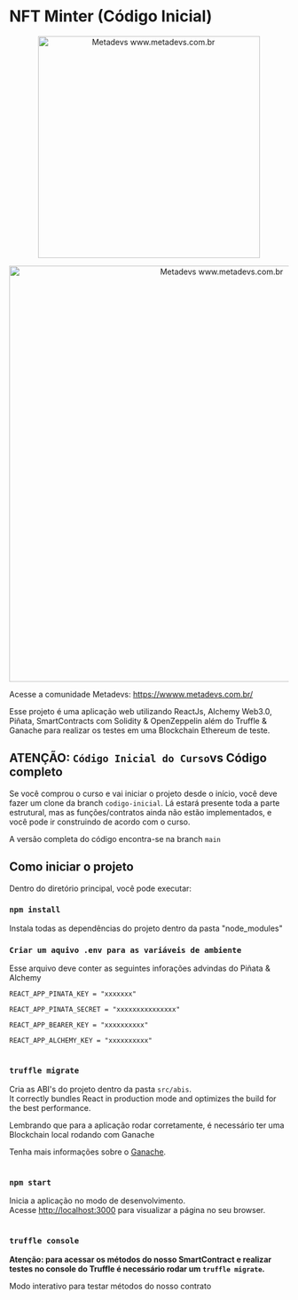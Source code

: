 # NFT Minter (Código Inicial)
<p align="center">
<img src="https://metadevs.com.br/static/media/logo-w-text.6bc5968eaf1e5ddc1c26.png" alt="Metadevs www.metadevs.com.br" style="width:400px;"/>
</p>

<p align="center">
  <img src="https://gateway.pinata.cloud/ipfs/QmUkeUjkpZhfpbPwVNpVHbzimEULMxufGramzcv9Q1Zmq4" alt="Metadevs www.metadevs.com.br" style="width:750px;"/>
</p>

Acesse a comunidade Metadevs: https://wwww.metadevs.com.br/

Esse projeto é uma aplicação web utilizando ReactJs, Alchemy Web3.0, Piñata, SmartContracts com Solidity & OpenZeppelin além do Truffle & Ganache para realizar os testes em uma Blockchain Ethereum de teste.

## ATENÇÃO: `Código Inicial do Curso`vs Código completo 

Se você comprou o curso e vai iniciar o projeto desde o início, você deve fazer um clone da branch `codigo-inicial`. Lá estará presente toda a parte estrutural, mas as funções/contratos ainda não estão implementados, e você pode ir construindo de acordo com o curso.

A versão completa do código encontra-se na branch `main`

## Como iniciar o projeto

Dentro do diretório principal, você pode executar:

### `npm install`

Instala todas as dependências do projeto dentro da pasta "node_modules"


### `Criar um aquivo .env para as variáveis de ambiente`

Esse arquivo deve conter as seguintes inforações advindas do Piñata & Alchemy

```
REACT_APP_PINATA_KEY = "xxxxxxx"

REACT_APP_PINATA_SECRET = "xxxxxxxxxxxxxxx"

REACT_APP_BEARER_KEY = "xxxxxxxxxx"

REACT_APP_ALCHEMY_KEY = "xxxxxxxxxx"
```

#
### `truffle migrate`

Cria as ABI's do projeto dentro da pasta `src/abis`.\
It correctly bundles React in production mode and optimizes the build for the best performance.

Lembrando que para a aplicação rodar corretamente, é necessário ter uma Blockchain local rodando com Ganache

Tenha mais informações sobre o [Ganache](https://trufflesuite.com/ganache/).

#
### `npm start`

Inicia a aplicação no modo de desenvolvimento.\
Acesse [http://localhost:3000](http://localhost:3000) para visualizar a página no seu browser.

#

### `truffle console`

**Atenção: para acessar os métodos do nosso SmartContract e realizar testes no console do Truffle é necessário rodar um `truffle migrate`.**

Modo interativo para testar métodos do nosso contrato
